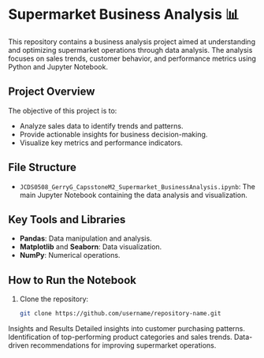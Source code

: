 # Supermarket Business Analysis 📊

This repository contains a business analysis project aimed at understanding and optimizing supermarket operations through data analysis. The analysis focuses on sales trends, customer behavior, and performance metrics using Python and Jupyter Notebook.

## Project Overview
The objective of this project is to:
- Analyze sales data to identify trends and patterns.
- Provide actionable insights for business decision-making.
- Visualize key metrics and performance indicators.

## File Structure
- `JCDS0508_GerryG_CapsstoneM2_Supermarket_BusinessAnalysis.ipynb`: The main Jupyter Notebook containing the data analysis and visualization.

## Key Tools and Libraries
- **Pandas**: Data manipulation and analysis.
- **Matplotlib** and **Seaborn**: Data visualization.
- **NumPy**: Numerical operations.

## How to Run the Notebook
1. Clone the repository:
   ```bash
   git clone https://github.com/username/repository-name.git

Insights and Results
Detailed insights into customer purchasing patterns.
Identification of top-performing product categories and sales trends.
Data-driven recommendations for improving supermarket operations.
